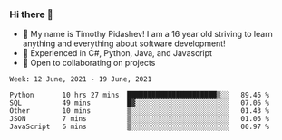 ### Hi there 👋
- :adult: My name is Timothy Pidashev! I am a 16 year old striving to learn anything and everything about software development!
- :evergreen_tree: Experienced in C#, Python, Java, and Javascript
- 👯 Open to collaborating on projects

<!--START_SECTION:waka-->
```text
Week: 12 June, 2021 - 19 June, 2021

Python       10 hrs 27 mins  ██████████████████████▒░░   89.46 % 
SQL          49 mins         █▓░░░░░░░░░░░░░░░░░░░░░░░   07.06 % 
Other        10 mins         ▒░░░░░░░░░░░░░░░░░░░░░░░░   01.43 % 
JSON         7 mins          ▒░░░░░░░░░░░░░░░░░░░░░░░░   01.06 % 
JavaScript   6 mins          ▒░░░░░░░░░░░░░░░░░░░░░░░░   00.97 % 
```
<!--END_SECTION:waka-->
